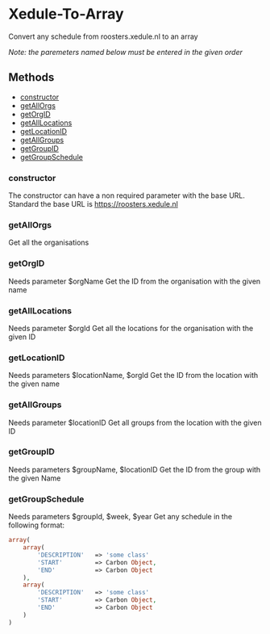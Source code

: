 # Xedule-To-Array
Convert any schedule from roosters.xedule.nl to an array

*Note: the paremeters named below must be entered in the given order*

## Methods
- [constructor](#constructor)
- [getAllOrgs](#getallorgs)
- [getOrgID](#getorgid)
- [getAllLocations](#getalllocations)
- [getLocationID](#getlocationid)
- [getAllGroups](#getallgroups)
- [getGroupID](#getgroupid)
- [getGroupSchedule](#getgroupschedule)

### constructor
The constructor can have a non required parameter with the base URL.
Standard the base URL is https://roosters.xedule.nl

### getAllOrgs
Get all the organisations

### getOrgID
Needs parameter $orgName
Get the ID from the organisation with the given name

### getAllLocations
Needs parameter $orgId
Get all the locations for the organisation with the given ID

### getLocationID
Needs parameters $locationName, $orgId
Get the ID from the location with the given name

### getAllGroups
Needs parameter $locationID
Get all groups from the location with the given ID

### getGroupID
Needs parameters $groupName, $locationID
Get the ID from the group with the given Name

### getGroupSchedule
Needs parameters $groupId, $week, $year
Get any schedule in the following format:
```php
array(
	array(
		'DESCRIPTION' 	=> 'some class'
		'START' 		=> Carbon Object,
		'END' 			=> Carbon Object
	),
	array(
		'DESCRIPTION' 	=> 'some class'
		'START' 		=> Carbon Object,
		'END' 			=> Carbon Object
	)
)
```
